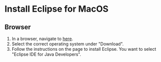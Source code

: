 # Install Eclipse for MacOS

## Browser

1. In a browser, navigate to [here](https://www.eclipse.org/downloads/packages/installer). 
1. Select the correct operating system under "Download".
1. Follow the instructions on the page to install Eclipse. You want to select "Eclipse IDE for Java Developers".